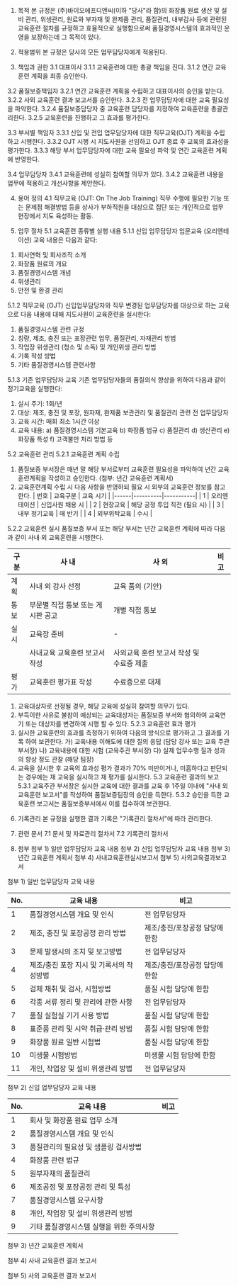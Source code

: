 1. 목적
본 규정은 (주)바이오에프디엔씨(이하 "당사"라 함)의 화장품 원료 생산 및 설비 관리, 위생관리, 원료와 부자재 및 완제품 관리, 품질관리, 내부감사 등에 관련된 교육훈련 절차를 규정하고 효율적으로 실행함으로써 품질경영시스템의 효과적인 운영을 보장하는데 그 목적이 있다.

2. 적용범위 
본 규정은 당사의 모든 업무담당자에게 적용된다.

3. 책임과 권한
3.1 대표이사
3.1.1 교육훈련에 대한 총괄 책임을 진다.
3.1.2 연간 교육훈련 계획을 최종 승인한다.

3.2 품질보증책임자
3.2.1 연간 교육훈련 계획을 수립하고 대표이사의 승인을 받는다.
3.2.2 사외 교육훈련 결과 보고서를 승인한다.
3.2.3 전 업무담당자에 대한 교육 필요성을 파악한다.
3.2.4 품질보증담당자 중 교육훈련 담당자를 지정하여 교육훈련을 총괄관리한다.
3.2.5 교육훈련을 진행하고 그 효과를 평가한다.

3.3 부서별 책임자
3.3.1 신입 및 전입 업무담당자에 대한 직무교육(OJT) 계획을 수립하고 시행한다.
3.3.2 OJT 시행 시 지도사원을 선임하고 OJT 종료 후 교육의 효과성을 평가한다.
3.3.3 해당 부서 업무담당자에 대한 교육 필요성 파악 및 연간 교육훈련 계획에 반영한다.

3.4 업무담당자
3.4.1 교육훈련에 성실히 참여할 의무가 있다.
3.4.2 교육훈련 내용을 업무에 적용하고 개선사항을 제안한다.

4. 용어 정의
4.1 직무교육 (OJT: On The Job Training)
직무 수행에 필요한 기능 또는 문제점 해결방법 등을 상사가 부하직원을 대상으로 집단 또는 개인적으로 업무 현장에서 지도 육성하는 활동.

5. 업무 절차
5.1 교육훈련 종류별 실행 내용
5.1.1 신입 업무담당자 입문교육 (오리엔테이션)
교육 내용은 다음과 같다:
1) 회사연혁 및 회사조직 소개 
2) 화장품 원료의 개요
3) 품질경영시스템 개념
4) 위생관리 
5) 안전 및 환경 관리

5.1.2 직무교육 (OJT)
신입업무담당자와 직무 변경된 업무담당자를 대상으로 하는 교육으로 다음 내용에 대해 지도사원이 교육훈련을 실시한다:
1) 품질경영시스템 관련 규정
2) 칭량, 제조, 충진 또는 포장관련 업무, 품질관리, 자재관리 방법
3) 작업장 위생관리 (청소 및 소독) 및 개인위생 관리 방법
4) 기록 작성 방법
5) 기타 품질경영시스템 관련사항

5.1.3 기존 업무담당자 교육
기존 업무담당자들의 품질의식 향상을 위하여 다음과 같이 정기교육을 실행한다:
1) 실시 주기: 1회/년
2) 대상: 제조, 충진 및 포장, 원자재, 완제품 보관관리 및 품질관리 관련 전 업무담당자
3) 교육 시간: 매회 최소 1시간 이상
4) 교육 내용:
   a) 품질경영시스템 기본교육
   b) 화장품 법규
   c) 품질관리
   d) 생산관리
   e) 화장품 특성
   f) 고객불만 처리 방법 등

5.2 교육훈련 관리
5.2.1 교육훈련 계획 수립
1) 품질보증 부서장은 매년 말 해당 부서로부터 교육훈련 필요성을 파악하여 년간 교육훈련계획을 작성하고 승인한다. 
(첨부: 년간 교육훈련 계획서)
2) 교육훈련계획 수립 시 다음 사항을 반영하되 필요 시 외부의 교육훈련 정보를 참고한다.
| 번호 | 교육구분 | 교육 시기 |
|------|----------|-----------|
| 1 | 오리엔테이션 | 신입사원 채용 시 |
| 2 | 현장교육 | 해당 공정 투입 직전 (필요 시) |
| 3 | 내부 정기교육 | 매 반기 |
| 4 | 외부위탁교육 | 수시 |

5.2.2 교육훈련 실시 
품질보증 부서 또는 해당 부서는 년간 교육훈련 계획에 따라 다음과 같이 사내∙외 교육훈련을 시행한다.

| 구분 | 사 내 | 사 외 | 비 고 |
|------|-------|-------|-------|
| 계획 | 사내 외 강사 선정 | 교육 품의 (기안) | |
| 통보 | 부문별 직접 통보 또는 게시판 공고 | 개별 직접 통보 | |
| 실시 | 교육장 준비 | - | |
|      | 사내교육 교육훈련 보고서 작성 | 사외교육 훈련 보고서 작성 및 수료증 제출 | |
| 평가 | 교육훈련 평가표 작성 | 수료증으로 대체 | |

1) 교육대상자로 선정될 경우, 해당 교육에 성실히 참여할 의무가 있다.
2) 부득이한 사유로 불참이 예상되는 교육대상자는 품질보증 부서와 협의하여 교육연기 또는 대상자를 변경하여 시행 할 수 있다.
5.2.3 교육훈련 효과 평가
1) 실시한 교육훈련의 효과를 측정하기 위하여 다음의 방식으로 평가하고 그 결과를 기록 하여 보관한다.
가) 교육내용 이해도에 대한 질의 응답 (담당 강사 또는 교육 주관 부서장)
나) 교육내용에 대한 시험 (교육주관 부서장)
다) 실제 업무수행 질과 성과의 향상 정도 관찰 (해당 팀장)
2) 교육을 실시한 후 교육의 효과성 평가 결과가 70% 미만이거나, 미흡하다고 판단되는 경우에는 재 교육을 실시하고 재 평가를 실시한다. 
5.3 교육훈련 결과의 보고
5.3.1 교육주관 부서장은 실시한 교육에 대한 결과를 교육 후 1주일 이내에 "사내 외 교육훈련 보고서"를 작성하여 품질보증팀장의 승인을 득한다.
5.3.2 승인을 득한 교육훈련 보고서는 품질보증부서에서 이를 접수하여 보관한다.

6. 기록관리
본 규정을 실행한 결과 기록은 "기록관리 절차서"에 따라 관리한다.

7. 관련 문서
7.1 문서 및 자료관리 절차서
7.2 기록관리 절차서

8. 첨부
첨부 1) 일반 업무담당자 교육 내용
첨부 2) 신입 업무담당자 교육 내용
첨부 3) 년간 교육훈련 계획서
첨부 4) 사내교육훈련실시보고서
첨부 5) 사외교육결과보고서

첨부 1) 일반 업무담당자 교육 내용

| No. | 교육 내용 | 비고 |
|-----|-----------|------|
| 1 | 품질경영시스템 개요 및 인식 | 전 업무담당자 |
| 2 | 제조, 충진 및 포장공정 관리 방법 | 제조/충진/포장공정 담당에 한함 |
| 3 | 문제 발생시의 조치 및 보고방법 | 전 업무담당자 |
| 4 | 제조/충진 포장 지시 및 기록서의 작성방법 | 제조/충진/포장공정 담당에 한함 |
| 5 | 검체 채취 및 검사, 시험방법 | 품질 시험 담당에 한함 |
| 6 | 각종 서류 정리 및 관리에 관한 사항 | 전 업무담당자 |
| 7 | 품질 실험실 기기 사용 방법 | 품질 시험 담당에 한함 |
| 8 | 표준품 관리 및 시약 취급·관리 방법 | 품질 시험 담당에 한함 |
| 9 | 화장품 원료 일반 시험법 | 품질 시험 담당에 한함 |
| 10 | 미생물 시험방법 | 미생물 시험 담당에 한함 |
| 11 | 개인, 작업장 및 설비 위생관리 방법 | 전 업무담당자 |

첨부 2) 신입 업무담당자 교육 내용

| No. | 교육 내용 | 비고 |
|-----|-----------|------|
| 1 | 회사 및 화장품 원료 업무 소개 | |
| 2 | 품질경영시스템 개요 및 인식 | |
| 3 | 품질관리의 필요성 및 샘플링 검사방법 | |
| 4 | 화장품 관련 법규 | |
| 5 | 원부자재의 품질관리 | |
| 6 | 제조공정 및 포장공정 관리 및 특성 | |
| 7 | 품질경영시스템 요구사항 | |
| 8 | 개인, 작업장 및 설비 위생관리 방법 | |
| 9 | 기타 품질경영시스템 실행을 위한 주의사항 | |	

첨부 3) 년간 교육훈련 계획서 

첨부 4) 사내 교육훈련 결과 보고서 

첨부 5) 사외 교육훈련 결과 보고서 
